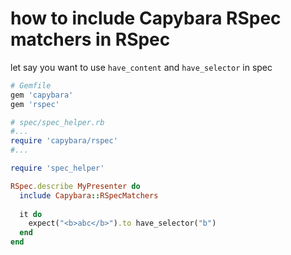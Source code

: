 # how to include Capybara RSpec matchers in RSpec

let say you want to use `have_content` and `have_selector` in spec 


```ruby
# Gemfile
gem 'capybara'
gem 'rspec'
```

```ruby
# spec/spec_helper.rb
#...
require 'capybara/rspec'
#...
```

```ruby
require 'spec_helper'

RSpec.describe MyPresenter do
  include Capybara::RSpecMatchers
  
  it do 
    expect("<b>abc</b>").to have_selector("b")
  end
end
```
